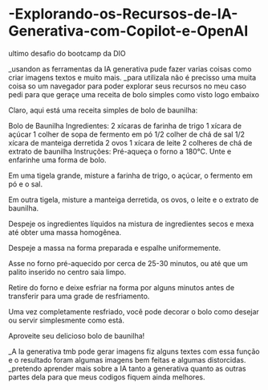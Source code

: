 # -Explorando-os-Recursos-de-IA-Generativa-com-Copilot-e-OpenAI
ultimo desafio do bootcamp da DIO

_usandon as ferramentas da IA generativa pude fazer varias coisas como criar imagens textos e muito mais.
_para utilizala não é precisso uma muita coisa so um navegador para poder explorar seus recursos no meu caso pedi para que geraçe uma receita de bolo simples como visto logo embaixo

Claro, aqui está uma receita simples de bolo de baunilha:

Bolo de Baunilha
Ingredientes:
2 xícaras de farinha de trigo
1 xícara de açúcar
1 colher de sopa de fermento em pó
1/2 colher de chá de sal
1/2 xícara de manteiga derretida
2 ovos
1 xícara de leite
2 colheres de chá de extrato de baunilha
Instruções:
Pré-aqueça o forno a 180°C. Unte e enfarinhe uma forma de bolo.

Em uma tigela grande, misture a farinha de trigo, o açúcar, o fermento em pó e o sal.

Em outra tigela, misture a manteiga derretida, os ovos, o leite e o extrato de baunilha.

Despeje os ingredientes líquidos na mistura de ingredientes secos e mexa até obter uma massa homogênea.

Despeje a massa na forma preparada e espalhe uniformemente.

Asse no forno pré-aquecido por cerca de 25-30 minutos, ou até que um palito inserido no centro saia limpo.

Retire do forno e deixe esfriar na forma por alguns minutos antes de transferir para uma grade de resfriamento.

Uma vez completamente resfriado, você pode decorar o bolo como desejar ou servir simplesmente como está.

Aproveite seu delicioso bolo de baunilha!

_A Ia generativa tmb pode gerar imagens fiz alguns textes com essa função e o resultado foram algumas imagens bem feitas e algumas distorcidas.
_pretendo aprender mais sobre a IA tanto a generativa quanto as outras partes dela para que meus codigos fiquem ainda melhores.
